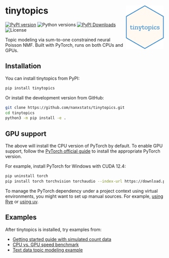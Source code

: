 # tinytopics <img src="assets/logo.png" align="right" width="120" />

[![PyPI version](https://img.shields.io/pypi/v/tinytopics)](https://pypi.org/project/tinytopics/)
![Python versions](https://img.shields.io/pypi/pyversions/tinytopics)
[![PyPI Downloads](https://img.shields.io/pypi/dm/tinytopics)](https://pypistats.org/packages/tinytopics)
![License](https://img.shields.io/pypi/l/tinytopics)

Topic modeling via sum-to-one constrained neural Poisson NMF.
Built with PyTorch, runs on both CPUs and GPUs.

## Installation

You can install tinytopics from PyPI:

```bash
pip install tinytopics
```

Or install the development version from GitHub:

```bash
git clone https://github.com/nanxstats/tinytopics.git
cd tinytopics
python3 -m pip install -e .
```

## GPU support

The above will install the CPU version of PyTorch by default. To enable GPU support,
follow the [PyTorch official guide](https://pytorch.org/get-started/locally/)
to install the appropriate PyTorch version.

For example, install PyTorch for Windows with CUDA 12.4:

```bash
pip uninstall torch
pip install torch torchvision torchaudio --index-url https://download.pytorch.org/whl/cu124
```

To manage the PyTorch dependency under a project context using virtual
environments, you might want to set up manual sources. For example,
[using Rye](https://rye.astral.sh/guide/faq/#how-do-i-install-pytorch) or
[using uv](https://docs.astral.sh/uv/guides/integration/pytorch/).

## Examples

After tinytopics is installed, try examples from:

- [Getting started guide with simulated count data](https://nanx.me/tinytopics/articles/get-started/)
- [CPU vs. GPU speed benchmark](https://nanx.me/tinytopics/articles/benchmark/)
- [Text data topic modeling example](https://nanx.me/tinytopics/articles/text/)
